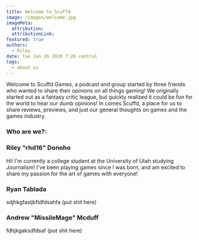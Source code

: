 ```yaml
---
title: Welcome to Scuffd
image: /images/welcome.jpg
imageMeta:
  attribution:
  attributionLink:
featured: true
authors:
  - Riley
date: Tue Jan 26 2020 7:26 central
tags:
  - about us
---
```


Welcome to Scuffd Games, a podcast and group started by three friends who wanted to share their opinions on all things gaming! 
We originally started out as a fantasy critic league, but quickly realized it could be fun for the world to hear our dumb opinions!
In comes Scuffd, a place for us to share reviews, previews, and just our general thoughts on games and the games industry.

### Who are we?:

### Riley "rhd16" Donoho
Hi! I'm currently a college student at the University of Utah studying Journalism! I've been playing games since I was born,
and am excited to share my passion for the art of games with everyone!

 ### Ryan Tablada 
 sdjhkgfasljkfldfdsahfa (put shit here)

### Andrew "MissileMage" Mcduff
fdhjkgaksdfdsaf (put shit here)


